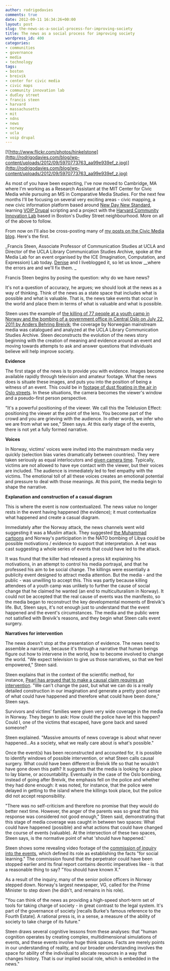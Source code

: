 ```yaml
---
author: rodrigodavies
comments: true
date: 2012-09-11 16:34:26+00:00
layout: post
slug: the-news-as-a-social-process-for-improving-society
title: The news as a social process for improving society
wordpress_id: 400
categories:
- communities
- governance
- media
- technology
tags:
- boston
- breivik
- center for civic media
- civic maps
- community innovation lab
- dudley street
- francis steen
- harvard
- massachusetts
- mit
- ndns
- news
- norway
- ucla
- voip drupal
---
```


[![http://www.flickr.com/photos/hinkelstone](http://rodrigodavies.com/blog/wp-content/uploads/2012/09/5970773763_aa99e939ef_z.jpg)](http://rodrigodavies.com/blog/wp-content/uploads/2012/09/5970773763_aa99e939ef_z.jpg)

As most of you have been expecting, I've now moved to Cambridge, MA where I'm working as a Research Assistant at the MIT Center for Civic Media while pursuing an MS in Comparative Media Studies. For the next few months I'll be focusing on several very exciting areas - civic mapping, a new civic information platform based around [New Day New Standard](http://civic.mit.edu/blog/beckyh/case-study-ndns-voip-drupal), learning [VOIP Drupal](http://civic.mit.edu/projects/voip-drupal) scripting and a project with the [Harvard Community Innovation Lab](http://dudleyclass.tumblr.com/) based in Boston's Dudley Street neighbourhood. More on all of the above to follow.

From now on I'll also be cross-posting many of [my posts on the Civic Media blog](http://civic.mit.edu/users/rodrigodavies). Here's the first.

_Francis Steen, Associate Professor of Communication Studies at UCLA and Director of the UCLA Library Communication Studies Archive, spoke at the Media Lab for an event organised by the ICE (Imagination, Computation, and Expression) Lab today. [Denise](http://civic.mit.edu/users/hidenise) and I liveblogged it, so let us know __where the errors are and we'll fix them. _

Francis Steen begins by posing the question: why do we have news?

It's not a question of accuracy, he argues; we should look at the news as a way of thinking. Think of the news as a state space that includes what is possible and what is valuable. That is, the news take events that occur in the world and place them in terms of what is valuable and what is possible.

Steen uses the example of [the killing of 77 people at a youth camp in Norway and the bombing of a government office in Central Oslo on July 22, 2011 by Anders Behring Breivik](http://www.bbc.co.uk/news/world-europe-19365616); the coverage by Norwegian mainstream media was catalogued and analyzed at the UCLA Library Communication Studies Archive. Steen deconstructs the evolution of the news story beginning with the creation of meaning and evidence around an event and moving towards attempts to ask and answer questions that individuals believe will help improve society.

**Evidence**

The first stage of the news is to provide you with evidence. Images become available rapidly through television and amateur footage. What the news does is situate these images, and puts you into the position of being a witness of an event. This could be in [footage of dust floating in the air in Oslo streets](http://www.youtube.com/watch?v=1E07Bu9pdgM). In these situations, the camera becomes the viewer's window and a pseudo-first person perspective.

"It's a powerful positioning of the viewer. We call this the Telelusion Effect: positioning the viewer at the point of the lens. You become part of the crowd and you are grieving with the audience. In other words, we infer who we are from what we see," Steen says. At this early stage of the events, there is not yet a fully formed narrative.

**Voices**

In Norway, victims' voices were invited into the mainstream media very quickly (selection bias varies dramatically between countries). They were taken seriously as equal interlocutors and [given camera time](http://www.youtube.com/watch?v=AM3o89MB9yo). Typically, victims are not allowed to have eye contact with the viewer, but their voices are included. The audience is immediately led to feel empathy with the victims. The emotional toll of all these voices creates an emotional potential and pressure to deal with those meanings. At this point, the media begin to shape the narrative.

**Explanation and construction of a casual diagram**

This is where the event is now contextualized. The news value no longer rests in the event having happened (the evidence); it must contextualize what happened and create a casual diagram.

Immediately after the Norway attack, the news channels went wild suggesting it was a Muslim attack. They suggested [the Muhammad cartoons](http://en.wikipedia.org/wiki/Jyllands-Posten_Muhammad_cartoons_controversy) and Norway's participation in the NATO bombing of Libya could be possible motivations / evidence to support that interpretation. A net was cast suggesting a whole series of events that could have led to the attack.

It was found that the killer had released a press kit explaining his motivations, in an attempt to control his media portrayal, and that he professed his aim to be social change. The killings were essentially a publicity event designed to attract media attention. But the media - and the public - was unwilling to accept this. This was partly because killing attendees of a youth camp was unlikely to further the cause of social change that he claimed he wanted (an end to multiculturalism in Norway). It could not be accepted that the real cause of events was the manifesto, so the media began to reconstruct the key developmental moments of Breivik's life. But, Steen says, it's not enough just to understand that the event happened and the event's circumstances. The media and the public were not satisfied with Breivik's reasons, and they begin what Steen calls event surgery.

**Narratives for intervention**

The news doesn't stop at the presentation of evidence. The news need to assemble a narrative, because it's through a narrative that human beings figure out how to intervene in the world, how to become involved to change the world. "We expect television to give us those narratives, so that we feel empowered," Steen said.

Steen explains that in the context of the scientific method, for instance, [Pearl has argued that to make a causal claim requires an intervention](http://bayes.cs.ucla.edu/BOOK-2K/). "We can't change the past, but what we can do is a really detailed construction in our imagination and generate a pretty good sense of what could have happened and therefore what could have been done," Steen says.

Survivors and victims' families were given very wide coverage in the media in Norway. They began to ask: How could the police have let this happen? Could I, one of the victims that escaped, have gone back and saved someone?

Steen explained. "Massive amounts of news coverage is about what never happened...As a society, what we really care about is what's possible."

Once the event(s) has been reconstructed and accounted for, it is possible to identify windows of possible intervention, or what Steen calls causal surgery. What could have been different in Breivik life so that he wouldn't have gone down this path? It suggests that the media is looking for a place to lay blame, or accountability. Eventually in the case of the Oslo bombing, instead of going after Breivik, the emphasis fell on the police and whether they had done enough: it was noted, for instance, that the police were delayed in getting to the island where the killings took place, but the police did not accept responsibility.

"There was no self-criticism and therefore no promise that they would do better next time. However, the anger of the parents was so great that this response was considered not good enough," Steen said, demonstrating that this stage of media coverage was caught in between two spaces: What could have happened (possible) and what actions that could have changed the course of events (valuable). At the intersection of these two spaces, Steen says, is the normative point of what 'should have happened.'

Steen shows some revealing video footage of the [commission of inquiry into the events](http://22julikommisjonen.no/en), which defined its role as establishing the facts "for social learning." The commission found that the perpetrator could have been stopped earlier and its final report contains deontic imperatives like - is that a reasonable thing to say? "You should have known X."

As a result of the inquiry, many of the senior police officers in Norway stepped down. Norway's largest newspaper, VG, called for the Prime Minister to step down (he didn't, and remains in his role).

"You can think of the news as providing a high-speed short-term set of tools for taking charge of society - in great contrast to the legal system. It's part of the governance of society [recalls Burke's famous reference to the Fourth Estate]. A rational press is, in a sense, a measure of the ability of society to take charge of its future."

Steen draws several cognitive lessons from these analyses: that "human cognition operates by creating complex, multidimensional simulations of events, and these events involve huge think spaces. Facts are merely points in our understanding of reality, and our broader understanding involves the space for ability of the individual to allocate resources in a way that changes history. That is our implied social role, which is embedded in the news."
